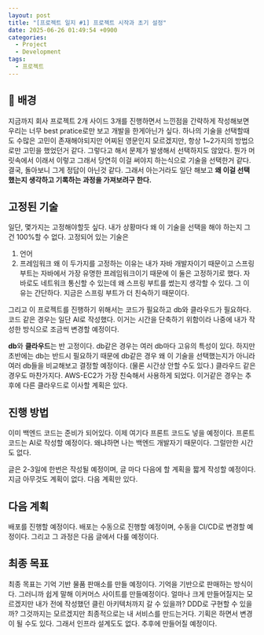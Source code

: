 ```yaml
---
layout: post
title: "[프로젝트 일지 #1] 프로젝트 시작과 초기 설정"
date: 2025-06-26 01:49:54 +0900
categories: 
  - Project
  - Development
tags:
  - 프로젝트
---
```


## 🎯 배경
 지금까지 회사 프로젝트 2개 사이드 3개를 진행하면서 느낀점을 간략하게 작성해보면
 우리는 너무 best pratice로만 보고 개발을 한게아닌가 싶다. 하나의 기술을 선택할때도 수많은 고민이 존재해야되지만
 어찌된 영문인지 모르겠지만, 항상 1~2가지의 방법으로만 고민을 했었던거 같다. 그렇다고 해서 문제가 발생해서 선택하지도 않았다. 뭔가 머릿속에서 이래서 이렇고 그래서 당연히 이걸 써야지 하는식으로 기술을 선택한거 같다.
 결국, 돌아보니 그게 정답이 아닌것 같다. 그래서 아는거라도 일단 해보고 **왜 이걸 선택했는지 생각하고 기록하는 과정을 가져보려구 한다.**  


## 고정된 기술
일단, 몇가지는 고정해야할듯 싶다. 내가 상황마다 왜 이 기술을 선택을 해야 하는지 그건 100%할 수 없다.
고정되어 있는 기술은
1. 언어
2. 프레임워크
왜 이 두가지를 고정하는 이유는 내가 자바 개발자이기 때문이고 스프링부트는 자바에서 가장 유명한 프레임워크이기 때문에 이 둘은 고정하기로 했다. 
자바로도 네트워크 통신할 수 있는데 왜 스프링 부트를 썼는지 생각할 수 있다.
그 이유는 간단하다.
지금은 스프링 부트가 더 친숙하기 때문이다. 

그리고 이 프로젝트를 진행하기 위해서는 코드가 필요하고 db와 클라우드가 필요하다.
코드 같은 경우는 일단 AI로 작성했다. 이거는 시간을 단축하기 위함이라 나중에 내가 작성한 방식으로 조금씩 변경할 예정이다.

**db**와 **클라우드**는 반 고정이다. 
db같은 경우는 여러 db마다 고유의 특성이 있다. 하지만 초반에는 db는 반드시 필요하기 때문에 db같은 경우 왜 이 기술을 선택했는지가 아니라 여러 db들을 비교해보고 결정할 예정이다. (물론 시간상 안할 수도 있다.)
클라우드 같은 경우도 마찬가지다. AWS-EC2가 가장 친숙해서 사용하게 되었다.
이거같은 경우는 추후에 다른 클라우드로 이사할 계획은 있다.

## 진행 방법
이미 백엔드 코드는 준비가 되어있다. 이제 여기다 프론트 코드도 넣을 예정이다.
프론트 코드는 AI로 작성할 예정이다. 왜냐하면 나는 백엔드 개발자기 때문이다.
그럴만한 시간도 없다.

글은 2-3일에 한번은 작성될 예정이며, 글 마다 다음에 할 계획을 짧게 작성할 예정이다.
지금 아무것도 계획이 없다. 다음 계획만 있다.

## 다음 계획
배포를 진행할 예정이다. 배포는 수동으로 진행할 예정이며, 수동을 CI/CD로 변경할 예정이다.
그리고 그 과정은 다음 글에서 다룰 예정이다. 

## 최종 목표
최종 목표는 기억 기반 물품 판매소를 만들 예정이다. 기억을 기반으로 판매하는 방식이다. 그러니까 쉽게 말해 이커머스 사이트를 만들예정이다. 얼마나 크게 만들어질지는 모르겠지만 내가 전에 작성했던 클린 아키텍처까지 갈 수 있을까?
DDD로 구현할 수 있을까? 그것까지는 모르겠지만 최종적으로는 내 서비스를 만드는거다. 기획은 하면서 변경이 될 수도 있다.
그래서 인프라 설계도도 없다. 추후에 만들어질 예정이다.
